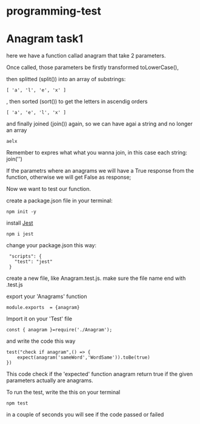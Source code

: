 ﻿# programming-test

# Anagram task1

here we have a function callad anagram that take 2 parameters.

Once called, those parameters be firstly transformed toLowerCase(),

then splitted (split()) into an array of substrings: 
```
[ 'a', 'l', 'e', 'x' ]
```
, then sorted (sort()) to get the letters in ascendig orders
```
[ 'a', 'e', 'l', 'x' ]
```
and finally joined (join()) again, so we can have agai a string and no longer an array
```
aelx

```
Remember to expres what what you wanna join, in this case each string: join('')

If the parametrs where an anagrams we will have  a True response from the function, otherwise we will get False as response;


Now we want to test our function.

create a package.json file in your terminal: 
```
npm init -y
```

 install [Jest](https://jestjs.io/docs/getting-started)
```
npm i jest
```
 change your package.json this way: 
 ```
  "scripts": {
    "test": "jest"
  }

 ```
  create a new file, like Anagram.test.js. make sure the file name end with .test.js

export your 'Anagrams' function 
```
module.exports  = {anagram}

```
Import it on your 'Test' file 
```
const { anagram }=require('./Anagram');

```
and write the code this way
```
test("check if anagram",() => {
    expect(anagram('sameWord','WordSame')).toBe(true)
})
```
This code check if the 'expected' function anagram return true if the given parameters actually are anagrams.

To run the test, write the this on your terminal 
```
npm test
```
in a couple of seconds you will see if the code passed or failed





